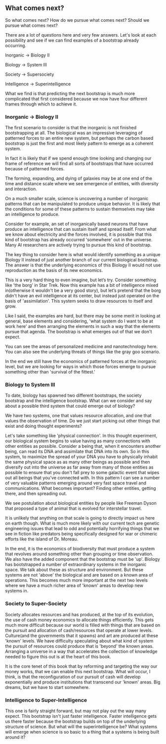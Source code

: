 
## What comes next?

So what comes next?  How do we pursue what comes next?  Should we pursue what comes next?

There are a lot of questions here and very few answers.  Let's look at each possibility and see if we can find examples of a bootstrap already occurring.

Inorganic -> Biology II

Biology -> System III

Society -> Supersociety

Intelligence -> Superintelligence

What we find is that predicting the next bootstrap is much more complicated that first considered because we now have four different frames through which to achieve it.

### Inorganic -> Biology II

The first scenario to consider is that the inorganic is not finished bootstrapping at all. The biological was an impressive leveraging of patterned forces to an entire new system, but perhaps the carbon based bootstrap is just the first and most likely pattern to emerge as a coherent system.

In fact it is likely that if we spend enough time looking and changing our frame of reference we will find all sorts of bootstraps that have occurred because of patterned forces.

The forming, expanding, and dying of galaxies may be at one end of the time and distance scale where we see emergence of entities, with diversity and interaction.

On a much smaller scale, science is uncovering a number of inorganic patterns that can be manipulated to produce unique behavior. It is likely that the conditions for some of these patterns to sustain themselves may take an intelligence to produce.

Consider for example, an set of inorganically based neurons that have produce an intelligence that can sustain itself and spread itself. From what we know about electricity and the forces involved, it is possible that this kind of bootstrap has already occurred 'somewhere' out in the universe. Many AI researchers are actively trying to pursue this kind of bootstrap.

The key thing to consider here is what would identify something as a unique Biology II instead of just another branch of our current biological bootstrap. The answer is that the underlying economics of this Biology II would not use reproduction as the basis of its new economics.

This is a very hard thing to even imagine, but let’s try. Consider something like 'the borg' in Star Trek. Now this example has a bit of intelligence mixed in(otherwise it wouldn't be a very good story), but let’s pretend that the borg didn't have an evil intelligence at its center, but instead just operated on the basis of 'assimilation'. This system seeks to draw resources to itself and grow.

Like I said, the examples are hard, but there may be some merit in looking at general, base elements and considering, 'what system do I want to be at work here' and then arranging the elements in such a way that the elements pursue that agenda. The bootstrap is what emerges out of that we don't expect.

You can see the areas of personalized medicine and nanotechnology here. You can also see the underlying threats of things like the gray goo scenario.

In the end we still have the economics of patterned forces at the inorganic level, but we are looking for ways in which those forces emerge to pursue something other than 'survival of the fittest.'

### Biology to System III

To date, biology has spawned two different bootstraps, the society bootstrap and the intelligence bootstrap. What can we consider and say about a possible third system that could emerge out of biology?

We have two systems, one that values resource allocation, and one that values the observation of time. Do we just start picking out other things that exist and doing thought experiments?

Let's take something like 'physical connection'. In this thought experiment, our biological system begins to value having as many connections with other entities as possible. Consider a being that, when it encounters another being, can read its DNA and assimilate that DNA into its own. So in this system, to maximize the spread of your DNA you have to physically inhabit the same physical space as as many other beings as possible and then diversify out into the universe as far away from many of those entities as possible to ensure that you don't fall prey to some galactic event that wipes out all beings that you've connected with. In this pattern I can see a number of very valuable patterns emerging around very fast space travel and communications. What becomes important? Finding other entities, getting there, and then spreading out.

We see postulation about biological entities by people like Freeman Dyson that proposed a type of animal that is evolved for interstellar travel.

It is unlikely that anything on that scale is going to directly impact us here on earth though. What is much more likely with our current tech are genetic engineering issues that lead to odd and potentially horrifying things that we see in fiction like predators being specifically designed for war or chimeric efforts like the island of Dr. Moreau.

In the end, it is the economics of biodiversity that must produce a system that revolves around something other than grouping or time observation. We also have the added component that the bootstrap must be 'up'. Biology has bootstrapped a number of extraordinary systems in the inorganic space. We talk about these as structure and environment. But these systems are not 'above' the biological and are based on a known area of operations. This becomes much more important at the next two levels where we have a much richer area of 'known' areas to develop new systems in.

### Society to Super-Society

Society allocates resources and has produced, at the top of its evolution, the use of cash money economics to allocate things efficiently. This gets much more difficult because our world is filled with things that are based on the pursuit and allocation of cash/resources that operate at lower levels. Culture(and the governments that it spawns) and art are produced at these 'known' levels. We have difficulty speculating about what kind of system the pursuit of resources could produce that is 'beyond' the known areas.  Arranging a universe in a way that accelerates the collection of knowledge needed to figure this out is at the heart of this book.

It is the core tenet of this book that by reforming and targeting the way our money works, that we can enable this next bootstrap. What will occur, I think, is that the reconfiguration of our pursuit of cash will develop exponentially and produce institutions that transcend our 'known' areas. Big dreams, but we have to start somewhere.

### Intelligence to Super-Intelligence

This one is fairly straight forward, but may not play out the way many expect. This bootstrap isn't just faster intelligence. Faster intelligence gets us there faster because the bootstrap builds on top of the underlying structure of science. But what will the superintelligence be? What systems will emerge when science is so basic to a thing that a systems is being built around it?


